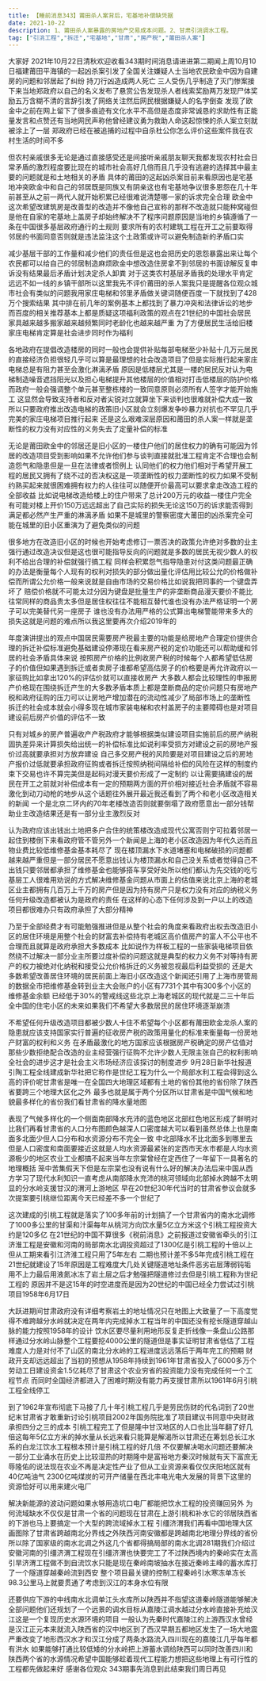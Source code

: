 ```yaml
---
title: 【睡前消息343】莆田杀人案背后，宅基地补偿缺凭据
date: 2021-10-22
description: 1、莆田杀人案暴露的房地产交易成本问题。2、甘肃引洮调水工程。
tag: ["引洮工程","拆迁","宅基地","甘肃","房产税","莆田杀人案"]
---
```


大家好 2021年10月22日清秋欢迎收看343期时间消息请进进第二期闻上周10月10日福建莆田平海镇的一起凶杀案引发了全国关注嫌疑人士当地农民欧金中因为自建房的问题和邻居起了纠纷
持刀行凶造成两人死亡 三人受伤几乎制造了灭门惨案接下来当地郑政府以自己的名义发布了悬赏公告发现杀人者线索奖励两万发现尸体奖励五万含糊不清的言辞引发了网络关注然后网民根据嫌疑人的名字倒查
发现了欧金中之前在网上留下了很多痕迹有文化水平不高但是态度非常诚恳的求助性有正能量发言和点赞还有当地网民声称他曾经建议勇为救助人命这起惊悚的杀人案立刻就被涂上了一层
郑政府已经在被追捕的过程中自杀杜公你怎么评价这些案件我在农村生活的时间不多

但农村亲戚很多无论是通过直接感受还是间接听亲戚朋友聊天我都发现农村社会日常矛盾的激烈程度要比现在的城市社会高好几倍而且几乎没有逃避的选择其中最主要的问题就是和土地相关的矛盾
具体的莆田的这起凶杀案目前来看原因也是宅基地冲突欧金中和自己的邻居既是同族又有阴亲这也有宅基地争议很多恩怨在几十年前甚至从之前一两代人就开始积累已经很难说清楚哪一家的诉求完全合理
欧金中这次希望改建筑房是改善型的改造并不像他自己宣称的那样不改造就只能种窝碰但是他在自家的宅基地上盖房子却始终解决不了程序问题原因是当地的乡镇遵循了一条在中国很多基层政府通行的土规则
要求所有的农村建筑工程在开工之前要取得邻居的书面同意否则就是违法监注这个土政策或许可以避免制造新的矛盾口实

减少基层干部的工作量和减少他们的责任但是这也会把历史的恩怨暴露出来让每个农民都可以给自己的邻居制造麻烦欧金中想改造住房拿不到邻居的书面谅解反复申诉没有结果最后矛盾计划决定杀人卸粪
对于这类农村基层矛盾我的处理水平肯定远远不如一线的乡镇干部所以这里我先不评价莆田的杀人案我只是提醒各位观众城市社会有类似的问题我用家庄电梯和邻里矛盾做关键词随便百度一下就找到了428万个搜索结果
其中排在前几年的案例基本上都找到了暴力冲突和法律诉讼的地步而百度的相关推荐基本上都是质疑这项福利政策的观点在21世纪的中国社会居民家具越来越多搬家越来越频繁同时老龄化也越来越严重
为了方便居民生活给旧楼家庄电梯肯定算是社会进步同时作为福利

各地政府在提倡改造楼房的同时一般也会提供补贴每部电梯至少补贴十几万元居民的直接经济负担很轻几乎可以算是最理想的社会改造项目了但是实际推行起来家庄电梯总是有阻力甚至会激化淋漓矛盾
原因是低楼层尤其是一楼的居民反对认为电梯制造噪音遮挡阳光以及担心电梯提升其他楼层的价值相对打击低楼层的防护价格而政府一般会强调整个单元甚至整栋楼的一致同意原则必须所有人签字才能开始施工
这显然会导致支持者和反对者尖锐对立就算坐下来谈判也很难就补偿大成一致所以只要政府推出改造电梯的政策旧小区就会立刻爆发争吵暴力对抗也不罕见几乎完美的家庄电梯项目推行起来
还是这么艰难深层原因和莆田的杀人案一样就是垄断性的权力没有对应性的义务失去了定量补偿的标准

无论是莆田欧金中的邻居还是旧小区的一楼住户他们的居住权力的确有可能因为邻居的改造项目受到影响如果不允许他们参与谈判直接就批准工程肯定不合理也会制造怨气和隐患但是一旦在法律或者惯例上
认同他们的权力他们相对于希望开展工程的居民又拥有了绕不过的否决权这是一项垄断性的权力垄断性的权力如果不受制约熟买起来就很困难拥有权力的人往往可以随便开价最高可以要求拿走改造工程的全部收益
比如说电梯改造给楼上的住户带来了总计200万元的收益一楼住户完全有可能对楼上开价150万远远超出了自己实际的损失无论这150万的诉求能否得到满足都必然产生严重的淋漓矛盾
如果不是城里的警察密度大莆田的凶杀案完全可能在城里的旧小区重演为了避免类似的问题

很多地方在改造旧小区的时候也开始考虑修订一票否决的政策允许绝对多数的业主强行通过改造决议但是这也很可能指导反向的问题就是多数的居民无视少数人的权利不给出合理的补偿就强行搞工程
同样会积累怨气指导隐患对付这类问题最正确的办法是衡量每个人现有的权利对损失的部分做出量化评估用比较公允的价格做补偿而所谓公允价格一般来说就是自由市场的交易价格比如说我把同事的一个键盘弄坏了
赔偿价格就不可能太过分因为键盘是批量生产的非垄断商品漫天要价不能比往常同样的商品贵太多但是居住权往往不能相互替代谁也没有办法严格证明一个房子可以完美替代另一座房子
谁也没有办法用严格的公式算出电梯警能带来多大的损失这就是问题的难点所以我这里要再次介绍2019年的

年度演讲提出的观点中国居民需要房产税最主要的功能是给房地产合理定价提供合理的拆迁补偿标准避免基础建设停滞现在看来房产税的定价功能还可以帮助缓和邻居的社会矛盾具体来说
按照房产价格的比例收房产税的时候每个人都希望低估房子的价值但如果遇到拆迁或者卖房子谁都希望高估房子的价格要是再允许政府以一家征购比如拿出120%的评估价就可以直接收房产
大多数人都会比较理性的申报房产价格现在围绕拆迁产生的大多数矛盾本质上都是垄断商品的定价问题只有房地产税和政府征购的压力可以让房地产增加潜在的流动性减少了局部市场上的垄断性
拆迁的社会成本就会小得多现在城市家装电梯和农村盖房子的主要障碍也是对项目建设前后房产价值的评估不一致

只有对城乡的房产普遍收产产税政府才能够根据类似建设项目实施前后的房产纳税固执差异来计算损失给出统一的补偿标准比如说利率受损方对建设之前的房地产报价过高就要承担对方放弃建设
自己多交房产税的风险要是对项目建设之后的房地产报价过低就要承担政府征购或者拆迁按照纳税间隔给补偿的风险在这样的制度约束下交易也许不算完美但是起码对漫天要价形成了一定制约
以让需要搞建设的居民在开工之前就对补偿成本有一定的预期两方面的开价相对接近社会矛盾就不容易激化到动刀动枪的地步从这个话题往外展开最近我还看到了两个和老小区改造相关的新闻
一个是北京二环内的70年老楼改造否则就要倒塌了政府愿意出一部分钱帮助业主改造结果还是有一部分业主激烈反对

认为政府应该出钱出土地把多户合住的统策楼改造成现代公寓否则宁可拉着邻居一起住到楼倒下来看政府管不管另外一个新闻是上海的老小区改造因为年代久远而且物业费比较低维修基金基本耗尽了
现在楼顶漏水下水道堵塞和电梯破损的问题都越来越严重但是一部分居民不愿意出钱认为楼顶漏水和自己没关系或者觉得自己不出钱只要邻居都承担了维修基金也能够搭车享受好处所以他们都认为先交钱的吃亏
基层工人很难用劝说的方式解决维修基金问题从市面上的估值来说北京上海的老城区业主都拥有几百万上千万的房产但是因为持有房产只是权力没有对应的纳税义务任何升级改造都被认为是政府的责任
在这样的心态下任何涉及到一户以上的改造项目都很难办只有政府承担了大部分精神

乃至于全部经费才有可能勉强推进但是从整个社会的角度来看政府出权去改造旧小区的居住环境是用整个社会的财富去补偿持有老城区高价值房产的富人不公平也不合理而且就算是政府承担大多数成本
比如说作为样板工程的一些家装电梯项目依然绕不过解决一部分业主所要过度补偿的问题这就是典型的权力义务不对等持有房产的权力被绝对化纳税和接受公允价格拆迁的义务被忽视最后利益受损的
还是大多数希望改善居住环境的居民前面上海旧小区改造这个新闻还引用了上海市房管局的数据全市把维修基金转到业主大会账户的小区有7731个其中有300多个小区的维修基金余额
已经低于30%的警戒线这些北京上海老城区的现代就是二三十年后全中国的住宅小区的未来如果我们不希望大多数居民的居住环境逐渐崩溃

不希望任何升级改造项目都被少数人卡住不希望每个小区都有莆田欧金龙杀人案的隐患就应该支持国家实行普遍的征收房产税的政策用量化的标准来衡量每一份房地产财富的权利和义务
在矛盾最激化的地方国家应该根据房产税确定的房产估值对那些少数拒绝配合改造的业主经营强行征购不允许少数人无限主张自己的权利影响全社会的进步这才是社会主义市场经济应该探讨的制度进步
9月28日新华社报道引陶工程全线建成新华社把它称作是世纪工程为什么一个局部水利工程会得到这么高的评价呢甘肃省是唯一在全国四大地理区域都有土地的省份其他的省份除了陕西省要跨三个地理大区化之外
最多也就是属于两个分区所以甘肃省是中国气候和地貌最多样化的省份我们看甘肃省的降水量地图

表现了气候多样化的一个侧面南部降水充沛的蓝色地区北部红色地区形成了鲜明对比我们再看甘肃省的人口分布图颜色越深人口密度越大可以看到虽然总体上也是南面多北面少但人口分布和水资源分布不完全一致
中北部降水不比北面多到哪里去但是人口密度和南面要接近这就是人均水资源最紧张的定西市天水市都是人均水资源极少的地区农业工业都搞不起来当年左宗棠曾经在定西住了一年留下一具著名的地理概括
笼中苦集假天下但是左宗棠也没有说有什么好的解决办法后来中国从西方学习了现代水利知识一直考虑从南部降水充沛的桃河领域向北部掉水跨越不太明显的分水岭支援甘汉的渭河上游地区
早在20世纪30年代当时的甘肃省参议会就多次提案要引桃继位距离今天已经差不多一个世纪了

这次建成的引桃工程就是落实了100多年前的计划搞了一个甘肃省内的南水北调修了1000多公里的甘渠和汁渠每年从桃河方向饮水量5亿立方米这个引桃工程投资大约是120多亿
在21世纪的中国不算很多《税前消息》之前报道过安徽省牵头的引江济淮工程是安徽和河南的局部南水北调投资超过了1300亿是引桃工程的十倍以上但从工期来看引江济淮工程只用了5年左右
二期也预计差不多5年完成引桃工程在21世纪就建设了15年原因是工程难度大几处关键隧道地址条件恶劣岩层薄弱钝垢用不上力最后用液氮冰冻了岩土层之后才勉强把隧道修过去但是引桃工程称为世纪工程的
原因并不是这15年的时空进度而是因为20世纪的中国已经全力尝试过引桃项目1958年6月17日

大跃进期间甘肃政府没有详细考察岩土的地址情况只在地图上大致量了一下高度觉得不难跨越分水岭就决定在两年内完成掉水工程当年的中国还没有挖长隧道穿越山脉的能力按照1958年的设计
饮水区要尽量利用地形反复走折线像一条盘山公路那样通过分水岭山脉整个工程要挖4000公里的隧道但是事实证明甘肃省低估了工程难度人力是对付不了山区的南北分水岭的工程进度远远落后于两年完工的预期
财政开支却远远超出了当初的预想从1958年持续到1961年甘肃省投入了6000多万个劳动工日建设资金1.5亿耗尽了甘肃这个农业穷省的投资能力没有完成任何一个工程节点
而同时全国经济都进入了困难时期没有能力再支援甘肃所以1961年6月引桃工程全线停工

到了1962年宣布彻底下马接了几十年引桃工程几乎是劳民伤财的代名词到了20世纪末甘肃省才敢重新讨论引桃项目2002年国务院批准了项目建议书同意中央财政承担四分之三的成本
引桃工程完工了但是隆中甘汉地区的人口也比当年翻了好几倍这每年5亿立方米的掉水量从长远来看只能算是解渴所以甘肃还在筹划总长江水系的白龙江饮水工程根本预计是引桃工程的好几倍
不仅要解决喝水问题还要解决一部分工业涌水在历史上比较湿热的时期隆中是富裕地方秦汉时候就有天下富庶无辱隆佑的说法现在农业不再是决定性产业了但从工业资源来看仅仅庆阳地区就有40亿吨油气
2300亿吨煤炭的可开产储量在西北丰电光电大发展的背景下这里的资源恰好可以用来建火电厂

解决新能源的波动问题如果水够用造坑口电厂都能把饮水工程的投资赚回另外 为何流域缺水不仅仅是甘肃一个省的问题现在甘肃在上游引桃和补水它的邻居陕西省的下游也马上要搞定一个大型的跨流域掉水工程
引缰济渭我们再看中国地理大区画图除了甘肃省跨越南北分界线之外陕西河南安徽都是跨越南北地理分界线的省份所以除了国家级的南水北调之外这几个省都得搞局部的南水北调281期我们介绍过
安徽河南的引缰济渭工程现在引缰济渭也快要完工了不过陕西境内的秦岭实在太高引旱济渭工程做不到自流饮水只能是现在秦岭南坡抽水在接近秦岭主峰的蓄水库打了一个隧道穿越秦岭流到西安
整个项目最关键的控制工程秦岭引水寒冻单冻长98.3公里马上就要贯通了考虑到汉江的本身水位有限

还要供应下游的中线南水北调单江头水库所以陕西并不指望这道秦岭隧道能够解决全部问题他们还规划了一个远景的调水目标从嘉陵江调水越过分水岭直接补充给汉江这是一个复现历史水源环境的项目
一般认为先秦时代嘉陵江的上游西汉水曾经是汉江正元本来就流入陕西省的汉中地区到了西汉早期五都地区发生了一场大地震严重改变了地形西汉水才和汉江分成了两条水路流入四川现在的嘉陵江几乎每年都有洪水
如果能够打通比较低矮的分水岭把上游蓄水调给陕西可以同时改善四川和陕西两个省的水源情况希望中国能够趁着现代工程能力想把这些地理上有可行性的工程都先做起来好 感谢各位观众
343期事先消息到此结束我们周日再见